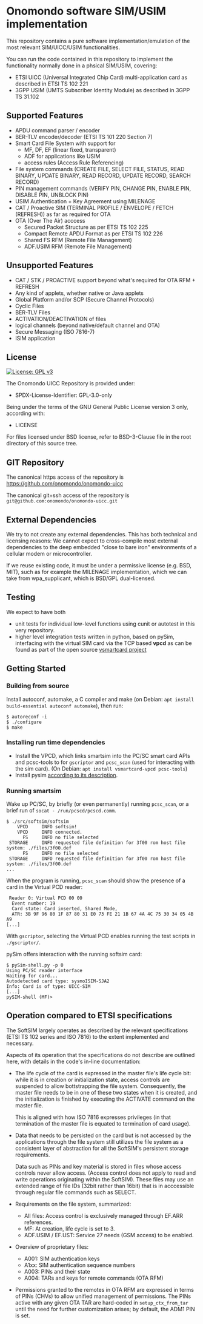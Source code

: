 Onomondo software SIM/USIM implementation
=========================================

This repository contains a pure software
implementation/emulation of the most relevant SIM/UICC/USIM functionalities.

You can run the code contained in this repository to implement the functionality
normally done in a phsical SIM/USIM, covering:

* ETSI UICC (Universal Integrated Chip Card) multi-application card as described in ETSI TS 102 221
* 3GPP USIM (UMTS Subscriber Identity Module) as described in 3GPP TS 31.102


Supported Features
------------------

* APDU command parser / encoder
* BER-TLV encoder/decoder (ETSI TS 101 220 Section 7)
* Smart Card File System with support for
  * MF, DF, EF (linear fixed, transparent)
  * ADF for applications like USIM
  * access rules (Access Rule Referencing)
* File system commands (CREATE FILE, SELECT FILE, STATUS, READ BINARY, UPDATE BINARY, READ RECORD, UPDATE RECORD, SEARCH RECORD)
* PIN management commands (VERIFY PIN, CHANGE PIN, ENABLE PIN, DISABLE PIN, UNBLOCK PIN)
* USIM Authentication + Key Agreement using MILENAGE
* CAT / Proactive SIM (TERMINAL PROFILE / ENVELOPE / FETCH (REFRESH)) as far as required for OTA
* OTA (Over The Air) acccess
  * Secured Packet Structure as per ETSI TS 102 225
  * Compact Remote APDU Format as per ETSI TS 102 226
  * Shared FS RFM (Remote File Management)
  * ADF.USIM RFM (Remote File Management)

Unsupported Features
--------------------

* CAT / STK / PROACTIVE support beyond what's required for OTA RFM + REFRESH
* Any kind of applets, whether native or Java applets
* Global Platform and/or SCP (Secure Channel Protocols)
* Cyclic Files
* BER-TLV Files
* ACTIVATION/DEACTIVATION of files
* logical channels (beyond native/default channel and OTA)
* Secure Messaging (ISO 7816-7)
* ISIM application

License
-------

[![License: GPL v3](https://img.shields.io/badge/License-GPLv3-blue.svg)](https://www.gnu.org/licenses/gpl-3.0)

The Onomondo UICC Repository is provided under:

- SPDX-License-Identifier: GPL-3.0-only

Being under the terms of the GNU General Public License version 3 only,
according with:

- LICENSE

For files licensed under BSD license, refer to BSD-3-Clause file in the root directory of this source tree.


GIT Repository
--------------

The canonical https access of the repository is https://github.com/onomondo/onomondo-uicc

The canonical git+ssh access of the repository is `git@github.com:onomondo/onomondo-uicc.git`


External Dependencies
---------------------

We try to not create any external dependencies.  This has both technical and licensing
reasons:  We cannot expect to cross-compile most external dependencies to the deep embedded
"close to bare iron" environments of a cellular modem or microcontroller.

If we reuse existing code, it must be under a permissive license (e.g. BSD, MIT), such
as for example the MILENAGE implementation, which we can take from wpa_supplicant, which is
BSD/GPL dual-licensed.


Testing
-------

We expect to have both

* unit tests for individual low-level functions using cunit or autotest in this very repository.
* higher level integration tests written in python, based on pySim, interfacing with the
  virtual SIM card via the TCP based **vpcd** as can be found as part of the open source
  [vsmartcard project](https://frankmorgner.github.io/vsmartcard/virtualsmartcard/README.html)

Getting Started
---------------

### Building from source

Install autoconf, automake, a C compiler and make
(on Debian: `apt install build-essential autoconf automake`),
then run:

```
$ autoreconf -i
$ ./configure
$ make
```

### Installing run time dependencies

* Install the VPCD, which links smartsim into the PC/SC smart card APIs and pcsc-tools to for `gscriptor` and `pcsc_scan` (used for interacting with the sim card).
  (On Debian: `apt install vsmartcard-vpcd pcsc-tools`)
* Install pysim [according to its description](https://git.osmocom.org/pysim/about/).

### Running smartsim

Wake up PC/SC, by briefly (or even permanently) running `pcsc_scan`, or a brief run of `socat - /run/pcscd/pcscd.comm`.

```
$ ./src/softsim/softsim
    VPCD     INFO softsim!
    VPCD     INFO connected.
      FS     INFO no file selected
 STORAGE     INFO requested file definition for 3f00 rom host file system: ./files/3f00.def
      FS     INFO no file selected
 STORAGE     INFO requested file definition for 3f00 rom host file system: ./files/3f00.def
...
```

When the program is running, `pcsc_scan` should show the presence of a card in the Virtual PCD reader:

```
 Reader 0: Virtual PCD 00 00
  Event number: 19
  Card state: Card inserted, Shared Mode,
  ATR: 3B 9F 96 80 1F 87 80 31 E0 73 FE 21 1B 67 4A 4C 75 30 34 05 4B A9
[...]
```

With `gscriptor`, selecting the Virtual PCD enables running the test scripts in `./gscriptor/`.

pySim offers interaction with the running softsim card:

```
$ pySim-shell.py -p 0
Using PC/SC reader interface
Waiting for card...
Autodetected card type: sysmoISIM-SJA2
Info: Card is of type: UICC-SIM
[...]
pySIM-shell (MF)>
```

Operation compared to ETSI specifications
-----------------------------------------

The SoftSIM largely operates as described by the relevant specifications
(ETSI TS 102 series and ISO 7816)
to the extent implemented and necessary.

Aspects of its operation that the specifications do not describe are outlined here,
with details in the code's in-line documentation:

* The life cycle of the card is expressed in the master file's life cycle bit:
  while it is in creation or initialization state, access controls are suspended to allow bottstrapping the file system.
  Consequently, the master file needs to be in one of these two states when it is created,
  and the initialization is finished by executing the ACTIVATE command on the master file.

  This is aligned with how ISO 7816 expresses privileges (in that termination of the master file is equated to termination of card usage).

* Data that needs to be persisted on the card
  but is not accessed by the applications through the file system
  still utilizes the file system as a consistent layer of abstraction for all the SoftSIM's persistent storage requirements.

  Data such as PINs and key material is stored in files whose access controls never allow access.
  (Access control does not apply to read and write operations originating within the SoftSIM).
  These files may use an extended range of file IDs (32bit rather than 16bit) that is in acccessible through regular file commands such as SELECT.

* Requirements on the file system, summarized:

  * All files: Access control is exclusively managed through EF.ARR references.
  * MF: At creation, life cycle is set to 3.
  * ADF.USIM / EF.UST: Service 27 needs (GSM access) to be enabled.

* Overview of proprietary files:
  * A001: SIM authentication keys
  * A1xx: SIM authentication sequence numbers
  * A003: PINs and their state
  * A004: TARs and keys for remote commands (OTA RFM)

* Permissions granted to the remotes in OTA RFM are expressed in terms of PINs (CHVs) to allow unified management of permissions.
  The PINs active with any given OTA TAR are hard-coded in `setup_ctx_from_tar` until the need for further customization arises;
  by default, the ADM1 PIN is set.
